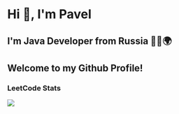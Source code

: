 # Hi 👋, I'm Pavel
## I'm Java Developer from Russia 🧑‍💻🌍
## Welcome to my Github Profile!</h2>

### LeetCode Stats
<!---[![KnlnKS's LeetCode stats](https://leetcode-stats-six.vercel.app/?username=pmkh&theme=dark)](https://github.com/KnlnKS/leetcode-stats))-->
![](https://leetcard.jacoblin.cool/pmkh?ext=heatmap&&?font=milonga)
